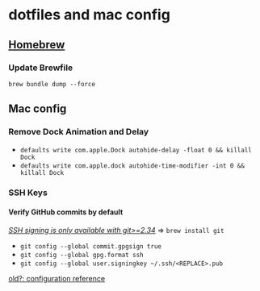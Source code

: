 # dotfiles and mac config

## [Homebrew](https://brew.sh/)

### Update Brewfile
`brew bundle dump --force`

## Mac config

### Remove Dock Animation and Delay
* `defaults write com.apple.Dock autohide-delay -float 0 && killall Dock`
* `defaults write com.apple.dock autohide-time-modifier -int 0 && killall Dock`

### SSH Keys

#### Verify GitHub commits by default
*[SSH signing is only available with git>=2.34](https://stackoverflow.com/a/74887438)* => `brew install git`

* `git config --global commit.gpgsign true`
* `git config --global gpg.format ssh`
* `git config --global user.signingkey ~/.ssh/<REPLACE>.pub`


[old?: configuration reference](https://www.atlassian.com/git/tutorials/dotfiles)
<!--
Look at @durdn's README and add setup instructions
https://bitbucket.org/durdn/cfg/src/master/
-->
